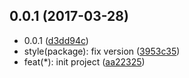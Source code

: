 <a name="0.0.1"></a>
## 0.0.1 (2017-03-28)

* 0.0.1 ([d3dd94c](https://github.com/gitscrum/vue-breadcrumbs/commit/d3dd94c))
* style(package): fix version ([3953c35](https://github.com/gitscrum/vue-breadcrumbs/commit/3953c35))
* feat(*): init project ([aa22325](https://github.com/gitscrum/vue-breadcrumbs/commit/aa22325))



